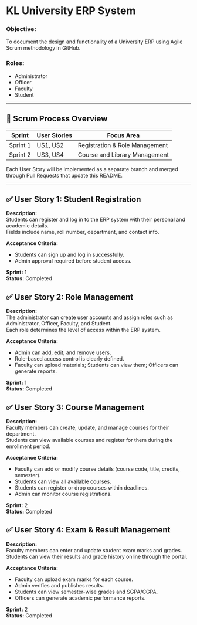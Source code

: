 # KL University ERP System

### Objective:
To document the design and functionality of a University ERP using Agile Scrum methodology in GitHub.

### Roles:
- Administrator  
- Officer  
- Faculty  
- Student  

---

## 🏁 Scrum Process Overview
| Sprint | User Stories | Focus Area |
|--------|---------------|-------------|
| Sprint 1 | US1, US2 | Registration & Role Management |
| Sprint 2 | US3, US4 | Course and Library Management |

Each User Story will be implemented as a separate branch and merged through Pull Requests that update this README.

---

## ✅ User Story 1: Student Registration

**Description:**  
Students can register and log in to the ERP system with their personal and academic details.  
Fields include name, roll number, department, and contact info.  

**Acceptance Criteria:**  
- Students can sign up and log in successfully.  
- Admin approval required before student access.  

**Sprint:** 1  
**Status:** Completed


## ✅ User Story 2: Role Management

**Description:**  
The administrator can create user accounts and assign roles such as Administrator, Officer, Faculty, and Student.  
Each role determines the level of access within the ERP system.

**Acceptance Criteria:**  
- Admin can add, edit, and remove users.  
- Role-based access control is clearly defined.  
- Faculty can upload materials; Students can view them; Officers can generate reports.

**Sprint:** 1  
**Status:** Completed


## ✅ User Story 3: Course Management

**Description:**  
Faculty members can create, update, and manage courses for their department.  
Students can view available courses and register for them during the enrollment period.

**Acceptance Criteria:**  
- Faculty can add or modify course details (course code, title, credits, semester).  
- Students can view all available courses.  
- Students can register or drop courses within deadlines.  
- Admin can monitor course registrations.

**Sprint:** 2  
**Status:** Completed


## ✅ User Story 4: Exam & Result Management

**Description:**  
Faculty members can enter and update student exam marks and grades.  
Students can view their results and grade history online through the portal.

**Acceptance Criteria:**  
- Faculty can upload exam marks for each course.  
- Admin verifies and publishes results.  
- Students can view semester-wise grades and SGPA/CGPA.  
- Officers can generate academic performance reports.

**Sprint:** 2  
**Status:** Completed
